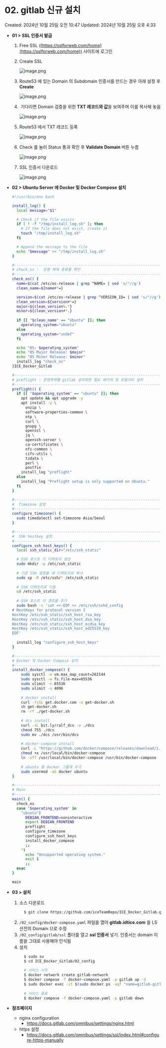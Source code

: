 # 02. gitlab 신규 설치

Created: 2024년 10월 25일 오전 10:47
Updated: 2024년 10월 25일 오후 4:33

- **01 > SSL 인증서 발급**
    1. Free SSL ([https://sslforweb.com/home](https://sslforweb.com/home)) 사이트에 로그인
    2. Create SSL
        
        ![image.png](/pictures/image.png)
        
    3. Route53 에 있는 Domain 의 Subdomain 인증서를 만드는 경우 아래 설정 후 **Create**
        
        ![image.png](/pictures/image%201.png)
        
    4.  기다리면 Domain 검증을 위한 **TXT 레코드와 값**을 보여주며 이를 복사해 놓음
        
        ![image.png](/pictures/image%202.png)
        
    5. Route53 에서 TXT 레코드 등록
        
        ![image.png](/pictures/image%203.png)
        
    6. Check 를 눌러 Status 통과 확인 후 **Validate Domain** 버튼 누름
        
        ![image.png](/pictures/image%204.png)
        
    7. SSL 인증서 다운로드
        
        ![image.png](/pictures/image%205.png)
        
    
- **02 > Ubuntu Server 에 Docker 및 Docker Compose 설치**
    
    ```bash
    #!/usr/bin/env bash
    
    install_log() {
      local message="$1"
    
      # Check if the file exists
      if [ ! -f "/tmp/install_log.sh" ]; then
        # If the file does not exist, create it
        touch "/tmp/install_log.sh"
      fi
    
      # Append the message to the file
      echo "$message" >> "/tmp/install_log.sh"
    }
    
    #----------------------------------------------------------------------
    # check_os :  운영 체제 종류를 확인
    #----------------------------------------------------------------------
    check_os() {
      name=$(cat /etc/os-release | grep ^NAME= | sed 's/"//g')
      clean_name=${name#*=}
    
      version=$(cat /etc/os-release | grep ^VERSION_ID= | sed 's/"//g')
      clean_version=${version#*=}
      major=${clean_version%.*}
      minor=${clean_version#*.}
      
      if [[ "$clean_name" == "Ubuntu" ]]; then
        operating_system="ubuntu"
      else
        operating_system="undef"
      fi
    
      echo "OS: $operating_system"
      echo "OS Major Release: $major"
      echo "OS Minor Release: $minor"
      install_log "check_os"
    }ICE_Docker_Gitlab
    
    #----------------------------------------------------------------------
    # preflight : 운영체제별 gitlab 설치위한 필요 패키지 및 유틸리티 설치
    #----------------------------------------------------------------------
    preflight() {
      if [[ "$operating_system" == "ubuntu" ]]; then
        apt update && apt upgrade -y
        apt install -y \
          unzip \
          software-properties-common \
          ntp \
          curl \
          gnupg \
          openssl \
          jq \
          openssh-server \
          ca-certificates \
          nfs-common \
          cifs-utils \
          tzdata \
          perl \
          postfix
        install_log "preflight"
      else
        install_log "Preflight setup is only supported on Ubuntu."
      fi
    }
    
    #----------------------------------------------------------------------
    #  Timezone 설정
    #----------------------------------------------------------------------
    configure_timezone() {
      sudo timedatectl set-timezone Asia/Seoul
    }
    
    #----------------------------------------------------------------------
    #  SSH hostkey 설정
    #----------------------------------------------------------------------
    configure_ssh_host_keys() {
      local ssh_static_dir="/etc/ssh_static"
    
      # SSH 호스트 키 디렉토리 생성
      sudo mkdir -p /etc/ssh_static
      
      # 기존 SSH 설정을 새 디렉토리로 복사
      sudo cp -R /etc/ssh/* /etc/ssh_static
      
      # SSH 디렉토리로 이동
      cd /etc/ssh_static
      
      # SSH 호스트 키 경로를 추가 
      sudo bash -c 'cat <<-EOF >> /etc/ssh/sshd_config
    # HostKeys for protocol version 2
    HostKey /etc/ssh_static/ssh_host_rsa_key
    HostKey /etc/ssh_static/ssh_host_dsa_key
    HostKey /etc/ssh_static/ssh_host_ecdsa_key
    HostKey /etc/ssh_static/ssh_host_ed25519_key
    EOF'
      
      install_log "configure_ssh_host_keys"
    }
    
    #----------------------------------------------------------------------
    # Docker 및 Docker Compose 설치
    #----------------------------------------------------------------------
    install_docker_compose() {
    	sudo sysctl -w vm.max_map_count=262144
    	sudo sysctl -w fs.file-max=65536
    	sudo ulimit -n 65536
    	sudo ulimit -u 4096
    	
    	# docker install
    	curl -fsSL get.docker.com -o get-docker.sh
    	sh get-docker.sh
    	rm -rf ./get-docker.sh
    	
    	# dcs install
    	curl -sL bit.ly/ralf_dcs -o ./dcs
    	chmod 755 ./dcs
    	sudo mv ./dcs /usr/bin/dcs
    	
    	# docker-compose install
    	curl -L "https://github.com/docker/compose/releases/download/1.24.0/docker-compose-$(uname -s)-$(uname -m)" -o /usr/local/bin/docker-compose
    	chmod +x /usr/local/bin/docker-compose
    	ln -sfT /usr/local/bin/docker-compose /usr/bin/docker-compose
    	
    	# ubuntu 를 docker 그룹에 추가
    	sudo usermod -aG docker ubuntu
    }
    
    #----------------------------------------------------------------------
    # Main
    #----------------------------------------------------------------------
    main() {
      check_os
      case "$operating_system" in
        "ubuntu")
          DEBIAN_FRONTEND=noninteractive
          export DEBIAN_FRONTEND 
          preflight
          configure_timezone
          configure_ssh_host_keys 
          install_docker_compose
          ;;
        *)
          echo "Unsupported operating system."
          exit 1
          ;;
      esac
    }
    
    main
    ```

- **03 > 설치**
    1. 소스 다운로드
        ```bash
          $ git clone https://github.com/iceTeamRepo/ICE_Docker_Gitlab.git
        ```
    2. `/02_config/docker-compose.yaml` 파일을 열어 **gitlab.idtice.com** 을 LS산전의 Domain 으로 수정 
    3. `/02_config/gitlab/ssl` 폴더를 열고 **ssl 인증서** 넣기. 인증서는 domain 이름을 그대로 사용해야 인식됨
    4. 설치
        ```bash
          $ sudo su
          $ cd ICE_Docker_Gitlab/02_config
          
          # 서비스 시작
          $ docker network create gitlab-network
          $ docker compose -f docker-compose.yaml -p gitlab up -d
          $ sudo docker exec -it $(sudo docker ps -aqf "name=gitlab-gitlab-1") grep 'Password:' /etc/gitlab/initial_root_password
          
          # 서비스 종료
          $ docker compose -f docker-compose.yaml -p gitlab down
        ```

- **참조페이지**

  - nginx configuration
    - https://docs.gitlab.com/omnibus/settings/nginx.html
  - https 설정
    - https://docs.gitlab.com/omnibus/settings/ssl/index.html#configure-https-manually